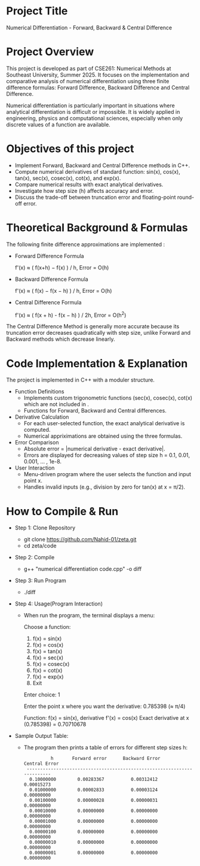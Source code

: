 # Project Title
Numerical Differentiation - Forward, Backward & Central Difference
# Project Overview
This project is developed as part of CSE261: Numerical Methods at Southeast University, Summer 2025. It focuses on the implementation and comparative analysis of numerical differentiation using three finite difference formulas: Forward Difference, Backward Difference and Central Difference.

Numerical differentiation is particularly important in situations where analytical differentiation is difficult or impossible. It is widely applied in engineering, physics and computational sciences, especially when only discrete values of a function are available.

# Objectives of this project
  - Implement Forward, Backward and Central Difference methods in C++.
  - Compute numerical derivatives of standard function: sin(x), cos(x), tan(x), sec(x), cosec(x), cot(x), and exp(x).
  - Compare numerical results with exact analytical derivatives.
  - Investigate how step size (h) affects accuracy and error.
  - Discuss the trade-off between truncation error and floating-point round-off error.

# Theoretical Background & Formulas
The following finite difference approximations are implemented : 

* Forward Difference Formula
  
  f'(x) ≈ ( f(x+h) − f(x) ) / h,  Error = O(h)

* Backward Difference Formula

  f'(x) ≈ ( f(x) − f(x − h) ) / h,  Error = O(h)

* Central Difference Formula

  f'(x) ≈ ( f(x + h)  -  f(x − h) ) / 2h,  Error = O(h<sup>2</sup>)

The Central Difference Method is generally more accurate because its truncation error decreases quadratically with step size, unlike Forward and Backward methods which decrease linearly.

# Code Implementation & Explanation
The project is implemented in C++ with a moduler structure.
* Function Definitions
  - Implements custom trigonometric functions (sec(x), cosec(x), cot(x) which are not included in <cmath>.
  - Functions for Forward, Backward and Central differences.
* Derivative Calculation
  - For each user-selected function, the exact analytical derivative is computed.
  - Numerical appriximations are obtained using the three formulas.
* Error Comparison
  - Absolute error = |numerical derivative - exact derivative|.
  - Errors are displayed for decreasing values of step size h = 0.1, 0.01, 0.001, ... , 1e-8.
* User Interaction
  - Menu-driven program where the user selects the function and input point x.
  - Handles invalid inputs (e.g., division by zero for tan(x) at x = π/2).

# How to Compile & Run
* Step 1: Clone Repository
  - git clone https://github.com/Nahid-01/zeta.git
  - cd zeta/code

* Step 2: Compile
  - g++ "numerical differentiation code.cpp" -o diff

* Step 3: Run Program
  - ./diff

* Step 4: Usage(Program Interaction)
  - When run the program, the terminal displays a menu:

     Choose a function:
       1. f(x) = sin(x)
       2. f(x) = cos(x)
       3. f(x) = tan(x)
       4. f(x) = sec(x)
       5. f(x) = cosec(x)
       6. f(x) = cot(x)
       7. f(x) = exp(x)
       8. Exit
  
       Enter choice: 1

       Enter the point x where you want the derivative: 0.785398   (≈ π/4)
            
       Function: f(x) = sin(x), derivative f'(x) = cos(x)
       Exact derivative at x (0.785398) = 0.70710678

 * Sample Output Table:

     - The program then prints a table of errors for different step sizes h:
  
                     h       Forward error      Backward Error       Central Error
            ------------------------------------------------------------------------
             0.10000000        0.00283367          0.00312412          0.00015273
             0.01000000        0.00002833          0.00003124          0.00000000
             0.00100000        0.00000028          0.00000031          0.00000000
             0.00010000        0.00000000          0.00000000          0.00000000
             0.00001000        0.00000000          0.00000000          0.00000000
             0.00000100        0.00000000          0.00000000          0.00000000
             0.00000010        0.00000000          0.00000000          0.00000000
             0.00000001        0.00000000          0.00000000          0.00000000

     
            

